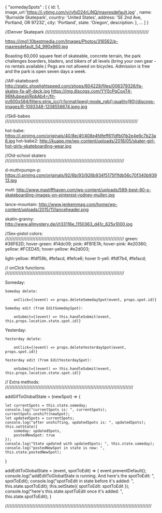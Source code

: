{
    "somedaySpots" : [
        {
            id: 1,
            image_url:'https://i.ytimg.com/vi/yfoD24rLiNQ/maxresdefault.jpg' ,
            name: 'Burnside Skatepark',
            country: 'United States',
            address: 'SE 2nd Ave, Portland, OR 97232',
            city: 'Portland',
            state: 'Oregon',
            description:
        },
        ...
    ]
}

//Denver Skatepark     ////////////////////////////////////////////////////////////////////

https://img1.10bestmedia.com/Images/Photos/316562/p-maxresdefault_54_990x660.jpg

Boasting 60,000 square feet of skateable, concrete terrain, the park challenges boarders, bladers, and bikers of all levels (bring your own gear - no rentals available.) Pegs are not allowed on bicycles. Admission is free and the park is open seven days a week.

//Alf-skateboard:
http://static.shoplightspeed.com/shops/604229/files/006379326/fa-skates-fa-alf-deck.jpg
https://img.discogs.com/YY0cPqCooT4-96MubpeaVRpbAb4=/fit-in/600x584/filters:strip_icc():format(jpeg):mode_rgb():quality(90)/discogs-images/R-1093348-1208556674.jpeg.jpg

//Sk8-babes    ///////////////////////////////////////////////////////////////////////////////////////

hot-babe: https://i.pinimg.com/originals/40/8e/4f/408e4fdfeff611dfb01b2e4e6c7b23a6.jpg
hot-babe2: http://kuapp.me/wp-content/uploads/2018/05/skater-girl-hot-girls-skateboarding-wear.jpg

//Old-school skaters   //////////////////////////////////////////////////////////////////////////////

d-muthrpumpn-p: https://i.pinimg.com/originals/92/6b/93/926b934f5175f1fdb56c70f340b93913.jpg

mutt: http://www.mastiffhaven.com/wp-content/uploads/589-best-80-s-skateboarding-images-on-pinterest-rodney-mullen.jpg

lance-mountain: http://www.jenkemmag.com/home/wp-content/uploads/2015/11/lanceheader.png

skatin-granny: http://www.allmystery.de/i/t33116e_1150363_d41c_625x1000.jpg

//Sex-pistol colors:     //////////////////////////////////////////////////////////////////////////////
green: #36F62D;
hover-green: #14dc09;
pink: #FB1E7A;
hover-pink: #e20360;
yellow: #FCED45;
hover-yellow: #e2d003;

light-yellow: #fdf59b, #fefacd, #fefce6;
hover lt-yell: #fdf7b4, #fefacd;


// onClick functions:  //////////////////////////////////////////////////////////////////////////////

Someday:

    Someday delete:

        onClick={(event) => props.deleteSomedaySpot(event, props.spot.id)}

    Someday edit (from EditSomedaySpot):

        onSubmit={(event) => this.handleSubmit(event, this.props.location.state.spot.id)}

Yesterday:

    Yesterday delete:

        onClick={(event) => props.deleteYesterdaySpot(event, props.spot.id)}

    Yesterday edit (from EditYesterdaySpot):

        onSubmit={(event) => this.handleSubmit(event, this.props.location.state.spot.id)}

// Extra methods:  ////////////////////////////////////////////////////////////////////////////////////

addGifToGlobalState = (newSpot) => {

    let currentSpots = this.state.someday;
    console.log("currentSpots is: ", currentSpots);
    currentSpots.unshift(newSpot);
    let updatedSpots = currentSpots;
    console.log("after unshifting, updatedSpots is: ", updatedSpots);
    this.setState({
        someday: updatedSpots,
        postedNewSpot: true
    });
    console.log("State updated with updatedSpots: ", this.state.someday);
    console.log("postedNewSpot in state is now: ", this.state.postedNewSpot);

}

addEditToGlobalState = (event, spotToEdit) => {
    event.preventDefault();
    console.log("addEditToGlobalState is running.  And here's the spotToEdit: ", spotToEdit);
    console.log("spotToEdit in state before it's added: ", this.state.spotToEdit);
    this.setState({
        spotToEdit: spotToEdit
    });
    console.log("here's this.state.spotToEdit once it's added: ", this.state.spotToEdit);
}

////////////////////////////////////////////////////////////////////////////////////////////////